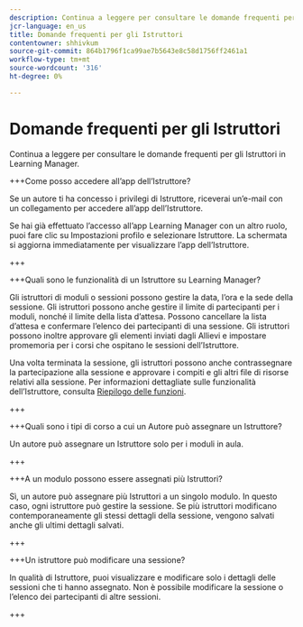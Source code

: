 ```yaml
---
description: Continua a leggere per consultare le domande frequenti per gli Istruttori in Learning Manager.
jcr-language: en_us
title: Domande frequenti per gli Istruttori
contentowner: shhivkum
source-git-commit: 864b1796f1ca99ae7b5643e8c58d1756ff2461a1
workflow-type: tm+mt
source-wordcount: '316'
ht-degree: 0%

---
```




# Domande frequenti per gli Istruttori

Continua a leggere per consultare le domande frequenti per gli Istruttori in Learning Manager.

+++Come posso accedere all’app dell’Istruttore?

Se un autore ti ha concesso i privilegi di Istruttore, riceverai un’e-mail con un collegamento per accedere all’app dell’Istruttore.

Se hai già effettuato l’accesso all’app Learning Manager con un altro ruolo, puoi fare clic su Impostazioni profilo e selezionare Istruttore. La schermata si aggiorna immediatamente per visualizzare l’app dell’Istruttore.

+++

+++Quali sono le funzionalità di un Istruttore su Learning Manager?

Gli istruttori di moduli o sessioni possono gestire la data, l’ora e la sede della sessione. Gli istruttori possono anche gestire il limite di partecipanti per i moduli, nonché il limite della lista d’attesa. Possono cancellare la lista d’attesa e confermare l’elenco dei partecipanti di una sessione. Gli istruttori possono inoltre approvare gli elementi inviati dagli Allievi e impostare promemoria per i corsi che ospitano le sessioni dell’Istruttore.

Una volta terminata la sessione, gli istruttori possono anche contrassegnare la partecipazione alla sessione e approvare i compiti e gli altri file di risorse relativi alla sessione. Per informazioni dettagliate sulle funzionalità dell’Istruttore, consulta [Riepilogo delle funzioni](feature-summary/modules.md).

+++

+++Quali sono i tipi di corso a cui un Autore può assegnare un Istruttore?

Un autore può assegnare un Istruttore solo per i moduli in aula.

+++

+++A un modulo possono essere assegnati più Istruttori?

Sì, un autore può assegnare più Istruttori a un singolo modulo. In questo caso, ogni istruttore può gestire la sessione. Se più istruttori modificano contemporaneamente gli stessi dettagli della sessione, vengono salvati anche gli ultimi dettagli salvati.

+++

+++Un istruttore può modificare una sessione?

In qualità di Istruttore, puoi visualizzare e modificare solo i dettagli delle sessioni che ti hanno assegnato. Non è possibile modificare la sessione o l’elenco dei partecipanti di altre sessioni.

+++

